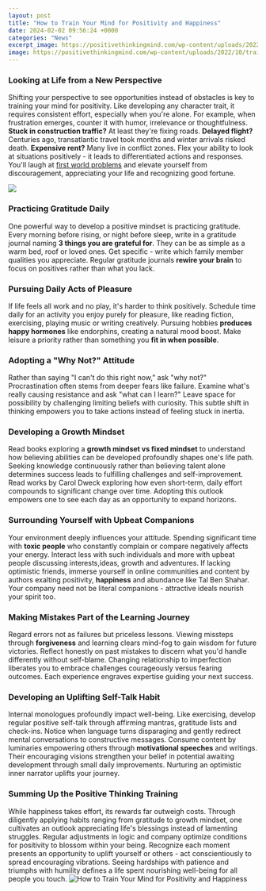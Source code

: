 ```yaml
---
layout: post
title: "How to Train Your Mind for Positivity and Happiness"
date: 2024-02-02 09:56:24 +0000
categories: "News"
excerpt_image: https://positivethinkingmind.com/wp-content/uploads/2022/10/train-mind-think-positive-720x480-1.jpg
image: https://positivethinkingmind.com/wp-content/uploads/2022/10/train-mind-think-positive-720x480-1.jpg
---
```


### Looking at Life from a New Perspective 
Shifting your perspective to see opportunities instead of obstacles is key to training your mind for positivity. Like developing any character trait, it requires consistent effort, especially when you're alone. For example, when frustration emerges, counter it with humor, irrelevance or thoughtfulness. **Stuck in construction traffic?** At least they're fixing roads. **Delayed flight?** Centuries ago, transatlantic travel took months and winter arrivals risked death. **Expensive rent?** Many live in conflict zones. Flex your ability to look at situations positively - it leads to differentiated actions and responses. You'll laugh at [first world problems](https://store.fi.io.vn/chihuahua-ride-shotgun-vintage-moon-broom-witch-halloween) and elevate yourself from discouragement, appreciating your life and recognizing good fortune.

![](https://i.pinimg.com/originals/24/2e/d5/242ed53c87e1c8686bbf528a9b97a91c.png)
### Practicing Gratitude Daily
One powerful way to develop a positive mindset is practicing gratitude. Every morning before rising, or night before sleep, write in a gratitude journal naming **3 things you are grateful for**. They can be as simple as a warm bed, roof or loved ones. Get specific - write which family member qualities you appreciate. Regular gratitude journals **rewire your brain** to focus on positives rather than what you lack. 
### Pursuing Daily Acts of Pleasure 
If life feels all work and no play, it's harder to think positively. Schedule time daily for an activity you enjoy purely for pleasure, like reading fiction, exercising, playing music or writing creatively. Pursuing hobbies **produces happy hormones** like endorphins, creating a natural mood boost. Make leisure a priority rather than something you **fit in when possible**.
### Adopting a "Why Not?" Attitude 
Rather than saying "I can't do this right now," ask "why not?" Procrastination often stems from deeper fears like failure. Examine what's really causing resistance and ask "what can I learn?" Leave space for possibility by challenging limiting beliefs with curiosity. This subtle shift in thinking empowers you to take actions instead of feeling stuck in inertia.
### Developing a Growth Mindset 
Read books exploring a **growth mindset vs fixed mindset** to understand how believing abilities can be developed profoundly shapes one's life path. Seeking knowledge continuously rather than believing talent alone determines success leads to fulfilling challenges and self-improvement. Read works by Carol Dweck exploring how even short-term, daily effort compounds to significant change over time. Adopting this outlook empowers one to see each day as an opportunity to expand horizons.
### Surrounding Yourself with Upbeat Companions
Your environment deeply influences your attitude. Spending significant time with **toxic people** who constantly complain or compare negatively affects your energy. Interact less with such individuals and more with upbeat people discussing interests,ideas, growth and adventures. If lacking optimistic friends, immerse yourself in online communities and content by authors exalting positivity, **happiness** and abundance like Tal Ben Shahar. Your company need not be literal companions - attractive ideals nourish your spirit too. 
### Making Mistakes Part of the Learning Journey
Regard errors not as failures but priceless lessons. Viewing missteps through **forgiveness** and learning clears mind-fog to gain wisdom for future victories. Reflect honestly on past mistakes to discern what you'd handle differently without self-blame. Changing relationship to imperfection liberates you to embrace challenges courageously versus fearing outcomes. Each experience engraves expertise guiding your next success.
### Developing an Uplifting Self-Talk Habit
Internal monologues profoundly impact well-being. Like exercising, develop regular positive self-talk through affirming mantras, gratitude lists and check-ins. Notice when language turns disparaging and gently redirect mental conversations to constructive messages. Consume content by luminaries empowering others through **motivational speeches** and writings. Their encouraging visions strengthen your belief in potential awaiting development through small daily improvements. Nurturing an optimistic inner narrator uplifts your journey.
### Summing Up the Positive Thinking Training
While happiness takes effort, its rewards far outweigh costs. Through diligently applying habits ranging from gratitude to growth mindset, one cultivates an outlook appreciating life's blessings instead of lamenting struggles. Regular adjustments in logic and company optimize conditions for positivity to blossom within your being. Recognize each moment presents an opportunity to uplift yourself or others - act conscientiously to spread encouraging vibrations. Seeing hardships with patience and triumphs with humility defines a life spent nourishing well-being for all people you touch.
![How to Train Your Mind for Positivity and Happiness](https://positivethinkingmind.com/wp-content/uploads/2022/10/train-mind-think-positive-720x480-1.jpg)